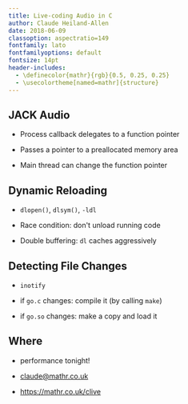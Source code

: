 ```yaml
---
title: Live-coding Audio in C
author: Claude Heiland-Allen
date: 2018-06-09
classoption: aspectratio=149
fontfamily: lato
fontfamilyoptions: default
fontsize: 14pt
header-includes:
  - \definecolor{mathr}{rgb}{0.5, 0.25, 0.25}
  - \usecolortheme[named=mathr]{structure}
---
```


## JACK Audio

- Process callback delegates to a function pointer

- Passes a pointer to a preallocated memory area

- Main thread can change the function pointer

## Dynamic Reloading

- `dlopen()`, `dlsym()`, `-ldl`

- Race condition: don't unload running code

- Double buffering: `dl` caches aggressively

## Detecting File Changes

- `inotify`

- if `go.c` changes: compile it (by calling `make`)

- if `go.so` changes: make a copy and load it

## Where

- performance tonight!

- <claude@mathr.co.uk>

- <https://mathr.co.uk/clive>
